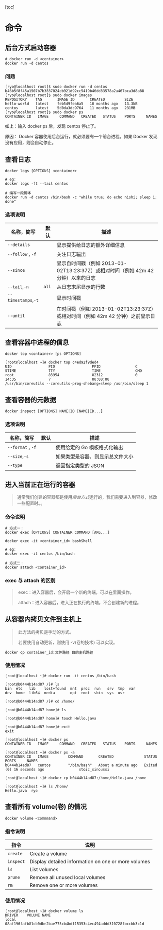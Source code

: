 [toc]

# 命令

## 后台方式启动容器

```shell
# docker run -d <container>
docker run -d centos
```

### 问题

```shell
[ryo@localhost root]$ sudo docker run -d centos
b46b5f8f45a1507b7b3837024eb921d92cc5419b46dd83578a2a467bca3d8a88
[ryo@localhost root]$ sudo docker images
REPOSITORY    TAG       IMAGE ID       CREATED         SIZE
hello-world   latest    feb5d9fea6a5   10 months ago   13.3kB
centos        latest    5d0da3dc9764   11 months ago   231MB
[ryo@localhost root]$ sudo docker ps
CONTAINER ID   IMAGE     COMMAND   CREATED   STATUS    PORTS     NAMES
```

如上：输入 docker ps 后，发现 centos 停止了。

原因：
	Docker 容器使用后台运行，就必须要有一个前台进程。如果 Docker 发现没有应用，则会自动停止。

## 查看日志

```shell
docker logs [OPTIONS] <container>

# eg:
docker logs -ft --tail centos

# 编写一段脚本
docker run -d centos /bin/bash -c "while true; do echo nishi; sleep 1; done"
```

### 选项说明

| 名称，简写          | 默认  | 描述                                                         |
| ------------------- | ----- | ------------------------------------------------------------ |
| `--details`         |       | 显示提供给日志的额外详细信息                                 |
| `--follow` , `-f`   |       | 关注日志输出                                                 |
| `--since`           |       | 显示自时间戳（例如 2013-01-02T13:23:37Z）或相对时间（例如 42m 42 分钟）以来的日志 |
| `--tail`,`-n`       | `all` | 从日志末尾显示的行数                                         |
| `--timestamps`,`-t` |       | 显示时间戳                                                   |
| `--until`           |       | 在时间戳（例如 2013-01-02T13:23:37Z）或相对时间（例如 42m 42 分钟）之前显示日志 |

## 查看容器中进程的信息

```shell
docker top <container> [ps OPTIONS]

[root@localhost ~]# docker top c4ed92f9ded4
UID                 PID                 PPID                C                   STIME               TTY                 TIME                CMD
root                83954               82312               0                   14:35               ?                   00:00:00            /usr/bin/coreutils --coreutils-prog-shebang=sleep /usr/bin/sleep 1
```

## 查看容器的元数据

```shell
docker inspect [OPTIONS] NAME|ID [NAME|ID...]
```

### 选项说明

| 名称，简写        | 默认 | 描述                             |
| ----------------- | ---- | -------------------------------- |
| `--format` , `-f` |      | 使用给定的 Go 模板格式化输出     |
| `--size`,`-s`     |      | 如果类型是容器，则显示总文件大小 |
| `--type`          |      | 返回指定类型的 JSON              |

## 进入当前正在运行的容器

> ​	通常我们创建的容器都是使用*后台方式*运行的，我们需要进入到容器，修改一些配置时。。

### 命令说明

```shell
# 方式一：
docker exec [OPTIONS] CONTAINER COMMAND [ARG...]
 
docker exec -it <container_id> bashShell
 
# eg:
docker exec -it centos /bin/bash
```

```shell
# 方式二：
docker attach <container_id>
```

### exec 与 attach 的区别

> ​	exec：进入容器后，会开启一个新的终端，可以在里面操作。
>
> ​	attach：进入容器后，进入正在执行的终端，不会创建新的进程。

## 从容器内拷贝文件到主机上

> ​	此方法的拷贝是手动的方式。
>
> ​	若要使用自动更新，则使用 -v(卷的技术) 可以实现。

```
docker cp container_id:文件路径 目的主机路径
```

### 使用情况

```shell
[root@localhost ~]# docker run -it centos /bin/bash

[root@b0444b14ad87 /]# ls
bin  etc   lib	  lost+found  mnt  proc  run   srv  tmp  var
dev  home  lib64  media       opt  root  sbin  sys  usr

[root@b0444b14ad87 /]# cd /home/

[root@b0444b14ad87 home]# ls

[root@b0444b14ad87 home]# touch Hello.java

[root@b0444b14ad87 home]# exit
exit

[root@localhost ~]# docker ps
CONTAINER ID   IMAGE     COMMAND   CREATED   STATUS    PORTS     NAMES

[root@localhost ~]# docker ps -a
CONTAINER ID   IMAGE         COMMAND       CREATED              STATUS                         PORTS     NAMES
b0444b14ad87   centos        "/bin/bash"   About a minute ago   Exited (0) 16 seconds ago                stoic_sinoussi

[root@localhost ~]# docker cp b0444b14ad87:/home/Hello.java /home

[root@localhost ~]# ls /home/
Hello.java  ryo
```

## 查看所有 volume(卷) 的情况

```shell
docker volume <commmand>
```

### 指令说明

| 指令      | 说明                                                |
| --------- | --------------------------------------------------- |
| `create`  | Create a volume                                     |
| `inspect` | Display detailed information on one or more volumes |
| `ls`      | List volumes                                        |
| `prune`   | Remove all unused local volumes                     |
| `rm`      | Remove one or more volumes                          |

### 使用情况

```shell
[root@localhost ~]# docker volume ls
DRIVER    VOLUME NAME
local     08af196fafb81cb0dbe2bae775cb4bdf15353c4ec494addd310728fbccbb3c1d
```
